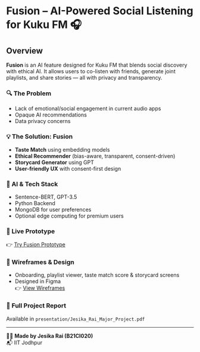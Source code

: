 # Fusion – AI-Powered Social Listening for Kuku FM 🎧

## Overview
**Fusion** is an AI feature designed for Kuku FM that blends social discovery with ethical AI. It allows users to co-listen with friends, generate joint playlists, and share stories — all with privacy and transparency.

### 🔍 The Problem
- Lack of emotional/social engagement in current audio apps
- Opaque AI recommendations
- Data privacy concerns

### 💡 The Solution: Fusion
- **Taste Match** using embedding models
- **Ethical Recommender** (bias-aware, transparent, consent-driven)
- **Storycard Generator** using GPT
- **User-friendly UX** with consent-first design

### 🧠 AI & Tech Stack
- Sentence-BERT, GPT-3.5
- Python Backend
- MongoDB for user preferences
- Optional edge computing for premium users

### 🔗 Live Prototype
👉 [Try Fusion Prototype](https://audio-taste-fuse.lovable.app/auth)

### 🎨 Wireframes & Design
- Onboarding, playlist viewer, taste match score & storycard screens
- Designed in Figma  
  👉 [View Wireframes](https://www.figma.com/design/5TzEXetFJ7RaAPNOzImKUO/Untitled?node-id=0-1&t=aamrZJpedClYpFDk-1)

### 🧾 Full Project Report
Available in `presentation/Jesika_Rai_Major_Project.pdf`

---

👩‍💻 **Made by Jesika Rai (B21CI020)**  
📬 IIT Jodhpur
